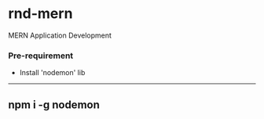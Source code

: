 # rnd-mern
MERN Application Development 

### Pre-requirement 
- Install 'nodemon' lib
---
npm i -g nodemon
---
